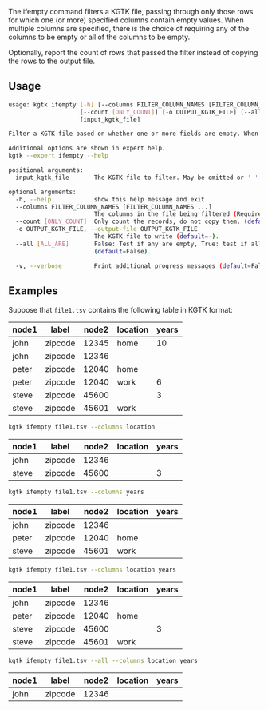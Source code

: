 The ifempty command filters a KGTK file, passing through only those rows for
which one (or more) specified columns contain empty values.  When multiple
columns are specified, there is the choice of requiring any of the columns to
be empty or all of the columns to be empty.

Optionally, report the count of rows that passed the filter instead of
copying the rows to the output file.

## Usage

```bash
usage: kgtk ifempty [-h] [--columns FILTER_COLUMN_NAMES [FILTER_COLUMN_NAMES ...]]
                    [--count [ONLY_COUNT]] [-o OUTPUT_KGTK_FILE] [--all [ALL_ARE]] [-v]
                    [input_kgtk_file]

Filter a KGTK file based on whether one or more fields are empty. When multiple fields are specified, either any field or all fields must be empty.

Additional options are shown in expert help.
kgtk --expert ifempty --help

positional arguments:
  input_kgtk_file       The KGTK file to filter. May be omitted or '-' for stdin.

optional arguments:
  -h, --help            show this help message and exit
  --columns FILTER_COLUMN_NAMES [FILTER_COLUMN_NAMES ...]
                        The columns in the file being filtered (Required).
  --count [ONLY_COUNT]  Only count the records, do not copy them. (default=False).
  -o OUTPUT_KGTK_FILE, --output-file OUTPUT_KGTK_FILE
                        The KGTK file to write (default=-).
  --all [ALL_ARE]       False: Test if any are empty, True: test if all are empty
                        (default=False).

  -v, --verbose         Print additional progress messages (default=False).
```

## Examples

Suppose that `file1.tsv` contains the following table in KGTK format:

| node1 | label   | node2 | location | years |
| ----- | ------- | ----- | -------- | ----- |
| john  | zipcode | 12345 | home     | 10    |
| john  | zipcode | 12346 |          |       |
| peter | zipcode | 12040 | home     |       |
| peter | zipcode | 12040 | work     | 6     |
| steve | zipcode | 45600 |          | 3     |
| steve | zipcode | 45601 | work     |       |

```bash
kgtk ifempty file1.tsv --columns location
```
| node1 | label   | node2 | location | years |
| ----- | ------- | ----- | -------- | ----- |
| john  | zipcode | 12346 |          |       |
| steve | zipcode | 45600 |          | 3     |


```bash
kgtk ifempty file1.tsv --columns years
```

| node1 | label   | node2 | location | years |
| ----- | ------- | ----- | -------- | ----- |
| john  | zipcode | 12346 |          |       |
| peter | zipcode | 12040 | home     |       |
| steve | zipcode | 45601 | work     |       |

```bash
kgtk ifempty file1.tsv --columns location years
```
| node1 | label   | node2 | location | years |
| ----- | ------- | ----- | -------- | ----- |
| john  | zipcode | 12346 |          |       |
| peter | zipcode | 12040 | home     |       |
| steve | zipcode | 45600 |          | 3     |
| steve | zipcode | 45601 | work     |       |

```bash
kgtk ifempty file1.tsv --all --columns location years
```
| node1 | label   | node2 | location | years |
| ----- | ------- | ----- | -------- | ----- |
| john  | zipcode | 12346 |          |       |
